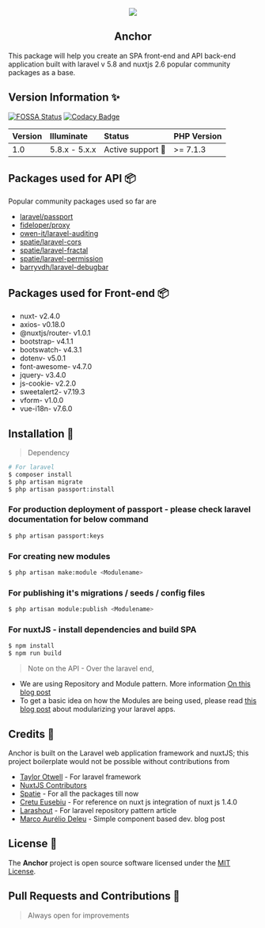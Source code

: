 <p align="center">
    <img src="https://github.com/psgganesh/anchor/blob/master/public/anchor-90.png?raw=true" />
    <h2 align="center">Anchor</h2>
</p>

This package will help you create an SPA front-end and API back-end application built with laravel v 5.8 and nuxtjs 2.6 popular community packages as a base. 

## Version Information ✨
[![FOSSA Status](https://app.fossa.com/api/projects/git%2Bgithub.com%2Fpsgganesh%2Fanchor.svg?type=shield)](https://app.fossa.com/projects/git%2Bgithub.com%2Fpsgganesh%2Fanchor?ref=badge_shield)
[![Codacy Badge](https://api.codacy.com/project/badge/Grade/049d71dd3aab4b3c8b3674c5d3aa8905)](https://www.codacy.com/app/psgganesh/anchor?utm_source=github.com&amp;utm_medium=referral&amp;utm_content=psgganesh/anchor&amp;utm_campaign=Badge_Grade)



 Version   | Illuminate    | Status                  | PHP Version
:----------|:--------------|:------------------------|:------------
 1.0       | 5.8.x - 5.x.x | Active support :rocket: | >= 7.1.3

## Packages used for API 📦
Popular community packages used so far are

- [laravel/passport](https://github.com/laravel/passport)
- [fideloper/proxy](https://github.com/fideloper/TrustedProxy)
- [owen-it/laravel-auditing](https://github.com/owen-it/laravel-auditing)
- [spatie/laravel-cors](https://github.com/spatie/laravel-cors)
- [spatie/laravel-fractal](https://github.com/spatie/laravel-fractal)
- [spatie/laravel-permission](https://github.com/spatie/laravel-permission)
- [barryvdh/laravel-debugbar](https://github.com/barryvdh/laravel-debugbar)

## Packages used for Front-end 📦

- nuxt- v2.4.0
- axios- v0.18.0
- @nuxtjs/router- v1.0.1
- bootstrap- v4.1.1
- bootswatch- v4.3.1
- dotenv- v5.0.1
- font-awesome- v4.7.0
- jquery- v3.4.0
- js-cookie- v2.2.0
- sweetalert2- v7.19.3
- vform- v1.0.0
- vue-i18n- v7.6.0


## Installation  🎉

> Dependency 
``` bash
# For laravel
$ composer install
$ php artisan migrate
$ php artisan passport:install
```

### For production deployment of passport - please check laravel documentation for below command
```bash
$ php artisan passport:keys
```

### For creating new modules
```bash
$ php artisan make:module <Modulename>
```

### For publishing it's migrations / seeds / config files
```bash
$ php artisan module:publish <Modulename>
```

### For nuxtJS - install dependencies and build SPA
```bash
$ npm install
$ npm run build
```

> Note on the API - Over the laravel end, 
 - We are using Repository and Module pattern. More information [On this blog post](https://www.larashout.com/how-to-use-repository-pattern-in-laravel?ref=laravelnews)
 - To get a basic idea on how the Modules are being used, please read [this blog post](https://hackernoon.com/simple-and-complete-module-based-laravel-app-5fee7a21bf28) about modularizing your laravel apps.


## Credits 🙌
Anchor is built on the Laravel web application framework and nuxtJS; this project boilerplate would not be possible without contributions from 

- [Taylor Otwell](https://github.com/taylorotwell) - For laravel framework
- [NuxtJS Contributors](https://github.com/nuxt/nuxt.js)
- [Spatie](https://github.com/spatie) - For all the packages till now 
- [Cretu Eusebiu](https://github.com/cretueusebiu) - For reference on nuxt js integration of nuxt js 1.4.0
- [Larashout](https://www.larashout.com/how-to-use-repository-pattern-in-laravel) - For laravel repository pattern article
- [Marco Aurélio Deleu](https://hackernoon.com/simple-and-complete-module-based-laravel-app-5fee7a21bf28) - Simple component based dev. blog post

## License 📜
The **Anchor** project is open source software licensed under the [MIT License](LICENSE).

## Pull Requests and Contributions 🙏
> Always open for improvements
